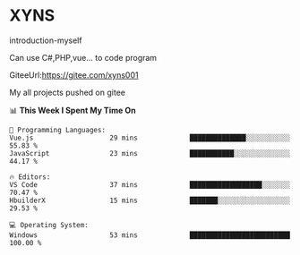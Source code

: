 # XYNS
introduction-myself

Can use C#,PHP,vue... to code program

GiteeUrl:https://gitee.com/xyns001

My all projects pushed on gitee

<!--START_SECTION:waka-->
📊 **This Week I Spent My Time On** 

```text
💬 Programming Languages: 
Vue.js                   29 mins             ██████████████░░░░░░░░░░░   55.83 % 
JavaScript               23 mins             ███████████░░░░░░░░░░░░░░   44.17 % 

🔥 Editors: 
VS Code                  37 mins             ██████████████████░░░░░░░   70.47 % 
HbuilderX                15 mins             ███████░░░░░░░░░░░░░░░░░░   29.53 % 

💻 Operating System: 
Windows                  53 mins             █████████████████████████   100.00 % 
```


<!--END_SECTION:waka-->
